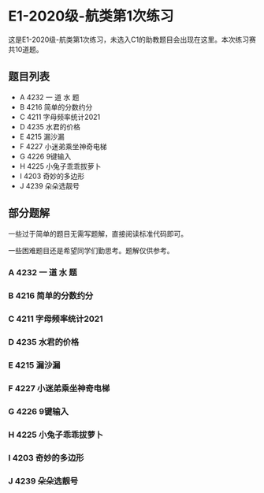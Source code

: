 # E1-2020级-航类第1次练习

这是E1-2020级-航类第1次练习，未选入C1的助教题目会出现在这里。本次练习赛共10道题。

## 题目列表

- A 4232 一 道 水 题
- B 4216 简单的分数约分
- C 4211 字母频率统计2021
- D 4235 水君的价格
- E 4215 漏沙漏
- F 4227 小迷弟乘坐神奇电梯
- G 4226 9键输入
- H 4225 小兔子乖乖拔萝卜
- I 4203 奇妙的多边形
- J 4239 朵朵选靓号

## 部分题解

一些过于简单的题目无需写题解，直接阅读标准代码即可。

一些困难题目还是希望同学们勤思考。题解仅供参考。

### A 4232 一 道 水 题


### B 4216 简单的分数约分


### C 4211 字母频率统计2021


### D 4235 水君的价格


### E 4215 漏沙漏


### F 4227 小迷弟乘坐神奇电梯


### G 4226 9键输入


### H 4225 小兔子乖乖拔萝卜


### I 4203 奇妙的多边形


### J 4239 朵朵选靓号

